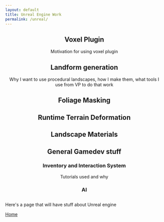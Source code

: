 ```yaml
---
layout: default
title: Unreal Engine Work
permalink: /unreal/
---
```


<h2 style="text-align:center;">Voxel Plugin  </h2>
<p style="text-align:center;">Motivation for using voxel plugin  </p>



<h2 style="text-align:center;">Landform generation  </h2>
<p style="text-align:center;">Why I want to use procedural landscapes, how I make them, what tools I use from VP to do that work  </p>

<h2 style="text-align:center;">Foliage Masking  </h2>
<p style="text-align:center;">  </p>

<h2 style="text-align:center;">Runtime Terrain Deformation  </h2>
<p style="text-align:center;">  </p>

<h2 style="text-align:center;">Landscape Materials  </h2>
<p style="text-align:center;">  </p>

<h2 style="text-align:center;">General Gamedev stuff  </h2>

<h3 style="text-align:center;">Inventory and Interaction System  </h3>
<p style="text-align:center;">Tutorials used and why  </p>

<h3 style="text-align:center;">AI  </h3>
<p style="text-align:center;">  </p>

<h3 style="text-align:center;">  </h3>
<p style="text-align:center;">  </p>



<h2 style="text-align:center;">  </h2>
<p style="text-align:center;">  </p>

Here's a page that will have stuff about Unreal engine  

[Home](https://bart-olson.github.io/Portfolio/)